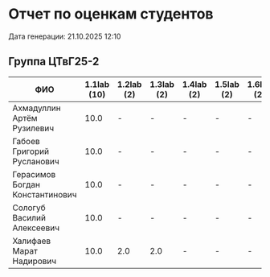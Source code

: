 # Отчет по оценкам студентов

Дата генерации: 21.10.2025 12:10

## Группа ЦТвГ25-2

| ФИО | 1.1lab (10) | 1.2lab (2) | 1.3lab (2) | 1.4lab (2) | 1.5lab (2) | 1.6lab (2) | 2.1lab (2) | 2.2lab (2) | 2.3lab (2) | 2.4lab (2) | 2.5lab (2) | 2.6lab (2) | 2.7lab (2) | 2.8lab (2) | 2.9lab (2) | 2.10lab (2) |
|---|---|---|---|---|---|---|---|---|---|---|---|---|---|---|---|---|
| Ахмадуллин Артём Рузилевич | 10.0 | - | - | - | - | - | - | - | - | - | - | - | - | - | - | - |
| Габоев Григорий Русланович | 10.0 | - | - | - | - | - | - | - | - | - | - | - | - | - | - | - |
| Герасимов Богдан Константинович | 10.0 | - | - | - | - | - | - | - | - | - | - | - | - | - | - | - |
| Сологуб Василий Алексеевич | 10.0 | - | - | - | - | - | - | - | - | - | - | - | - | - | - | - |
| Халифаев Марат Надирович | 10.0 | 2.0 | 2.0 | - | - | - | - | - | - | - | - | - | - | - | - | - |
